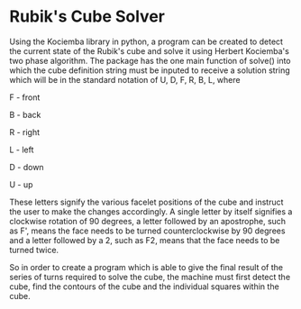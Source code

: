 # Rubik's Cube Solver

Using the Kociemba library in python, a program can be created to detect the current state of the Rubik's cube and solve it using Herbert Kociemba's two phase algorithm. The package has the one main function of solve() into which the cube definition string must be inputed to receive a solution string which will be in the standard notation of U, D, F, R, B, L, where 

F - front

B - back

R - right

L - left 

D - down

U - up

These letters signify the various facelet positions of the cube and instruct the user to make the changes accordingly. A single letter by itself signifies a clockwise rotation of 90 degrees, a letter followed by an apostrophe, such as F', means the face needs to be turned counterclockwise by 90 degrees and a letter followed by a 2, such as F2, means that the face needs to be turned twice.

So in order to create a program which is able to give the final result of the series of turns required to solve the cube, the machine must first detect the cube, find the contours of the cube and the individual squares within the cube.


